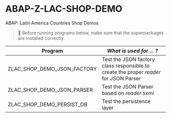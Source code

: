 # ABAP-Z-LAC-SHOP-DEMO
ABAP: Latin America Countries Shop Demos

>:memo: Before running programs below, make sure that the superpackages are installed correctly. 

|  Program                    |      _What is used for ... ?_                                                            |
| --------------------------- |------------------------------------------------------------------------------------------| 
| ZLAC_SHOP_DEMO_JSON_FACTORY | Test the JSON factory class responsible to create the proper _reader_ for JSON Parser    |
| ZLAC_SHOP_DEMO_JSON_PARSER  | Test the JSON Parser based on _reader sxml_                                              |
| ZLAC_SHOP_DEMO_PERSIST_DB   | Test the persistence layer                                                               |

